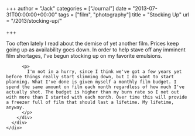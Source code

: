 +++
author = "Jack"
categories = ["Journal"]
date = "2013-07-31T00:00:00+00:00"
tags = ["film", "photography"]
title = "Stocking Up"
url = "/2013/stocking-up/"

+++

<div>
  <div>
    <div>
      <div>
        <div>
          <p>
            Too often lately I read about the demise of yet another film. Prices keep going up as availability goes down. In order to help stave off any imminent film shortages, I've begun stocking up on my favorite emulsions. 
          </p>
          
          <p>
            I'm not in a hurry, since I think we've got a few years yet before things really start slimming down, but I do want to start planning. What I've done is given myself a monthly film budget. I spend the same amount on film each month regardless of how much I've actually shot. The budget is higher than my burn rate so I net out with more than I started with each month. Over time this will provide a freezer full of film that should last a lifetime. My lifetime, anyway. 
          </p>
        </div>
      </div>
    </div>
  </div>
</div>